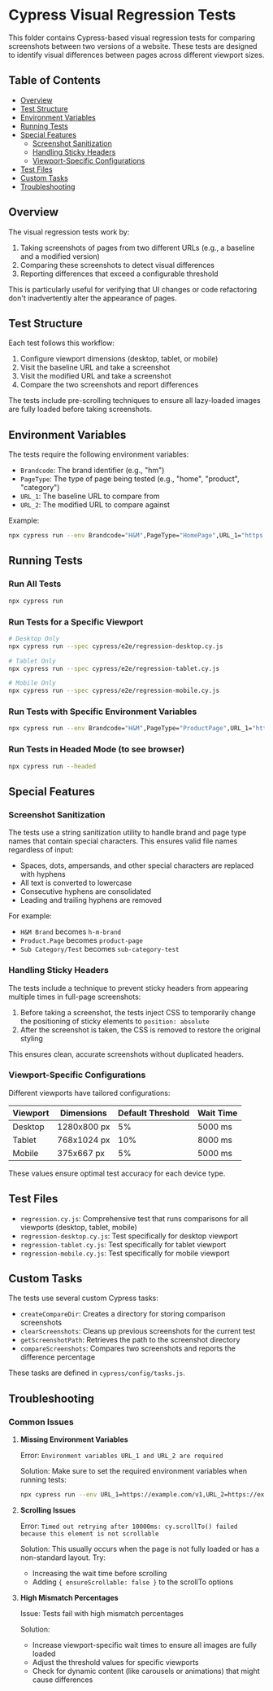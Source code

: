 # Cypress Visual Regression Tests

This folder contains Cypress-based visual regression tests for comparing screenshots between two versions of a website. These tests are designed to identify visual differences between pages across different viewport sizes.

## Table of Contents

- [Overview](#overview)
- [Test Structure](#test-structure)
- [Environment Variables](#environment-variables)
- [Running Tests](#running-tests)
- [Special Features](#special-features)
  - [Screenshot Sanitization](#screenshot-sanitization)
  - [Handling Sticky Headers](#handling-sticky-headers)
  - [Viewport-Specific Configurations](#viewport-specific-configurations)
- [Test Files](#test-files)
- [Custom Tasks](#custom-tasks)
- [Troubleshooting](#troubleshooting)

## Overview

The visual regression tests work by:

1. Taking screenshots of pages from two different URLs (e.g., a baseline and a modified version)
2. Comparing these screenshots to detect visual differences
3. Reporting differences that exceed a configurable threshold

This is particularly useful for verifying that UI changes or code refactoring don't inadvertently alter the appearance of pages.

## Test Structure

Each test follows this workflow:

1. Configure viewport dimensions (desktop, tablet, or mobile)
2. Visit the baseline URL and take a screenshot
3. Visit the modified URL and take a screenshot
4. Compare the two screenshots and report differences

The tests include pre-scrolling techniques to ensure all lazy-loaded images are fully loaded before taking screenshots.

## Environment Variables

The tests require the following environment variables:

- `Brandcode`: The brand identifier (e.g., "hm")
- `PageType`: The type of page being tested (e.g., "home", "product", "category")
- `URL_1`: The baseline URL to compare from
- `URL_2`: The modified URL to compare against

Example:

```bash
npx cypress run --env Brandcode="H&M",PageType="HomePage",URL_1="https://baseline-site.com",URL_2="https://modified-site.com"
```

## Running Tests

### Run All Tests

```bash
npx cypress run
```

### Run Tests for a Specific Viewport

```bash
# Desktop Only
npx cypress run --spec cypress/e2e/regression-desktop.cy.js

# Tablet Only
npx cypress run --spec cypress/e2e/regression-tablet.cy.js

# Mobile Only
npx cypress run --spec cypress/e2e/regression-mobile.cy.js
```

### Run Tests with Specific Environment Variables

```bash
npx cypress run --env Brandcode="H&M",PageType="ProductPage",URL_1="https://example.com/v1",URL_2="https://example.com/v2"
```

### Run Tests in Headed Mode (to see browser)

```bash
npx cypress run --headed
```

## Special Features

### Screenshot Sanitization

The tests use a string sanitization utility to handle brand and page type names that contain special characters. This ensures valid file names regardless of input:

- Spaces, dots, ampersands, and other special characters are replaced with hyphens
- All text is converted to lowercase
- Consecutive hyphens are consolidated
- Leading and trailing hyphens are removed

For example:
- `H&M Brand` becomes `h-m-brand`
- `Product.Page` becomes `product-page`
- `Sub Category/Test` becomes `sub-category-test`

### Handling Sticky Headers

The tests include a technique to prevent sticky headers from appearing multiple times in full-page screenshots:

1. Before taking a screenshot, the tests inject CSS to temporarily change the positioning of sticky elements to `position: absolute`
2. After the screenshot is taken, the CSS is removed to restore the original styling

This ensures clean, accurate screenshots without duplicated headers.

### Viewport-Specific Configurations

Different viewports have tailored configurations:

| Viewport | Dimensions      | Default Threshold | Wait Time |
|----------|-----------------|-------------------|-----------|
| Desktop  | 1280x800 px     | 5%                | 5000 ms   |
| Tablet   | 768x1024 px     | 10%               | 8000 ms   |
| Mobile   | 375x667 px      | 5%                | 5000 ms   |

These values ensure optimal test accuracy for each device type.

## Test Files

- `regression.cy.js`: Comprehensive test that runs comparisons for all viewports (desktop, tablet, mobile)
- `regression-desktop.cy.js`: Test specifically for desktop viewport
- `regression-tablet.cy.js`: Test specifically for tablet viewport
- `regression-mobile.cy.js`: Test specifically for mobile viewport

## Custom Tasks

The tests use several custom Cypress tasks:

- `createCompareDir`: Creates a directory for storing comparison screenshots
- `clearScreenshots`: Cleans up previous screenshots for the current test
- `getScreenshotPath`: Retrieves the path to the screenshot directory
- `compareScreenshots`: Compares two screenshots and reports the difference percentage

These tasks are defined in `cypress/config/tasks.js`.

## Troubleshooting

### Common Issues

1. **Missing Environment Variables**
   
   Error: `Environment variables URL_1 and URL_2 are required`
   
   Solution: Make sure to set the required environment variables when running tests:
   ```bash
   npx cypress run --env URL_1=https://example.com/v1,URL_2=https://example.com/v2,Brandcode=brand,PageType=home
   ```

2. **Scrolling Issues**
   
   Error: `Timed out retrying after 10000ms: cy.scrollTo() failed because this element is not scrollable`
   
   Solution: This usually occurs when the page is not fully loaded or has a non-standard layout. Try:
   - Increasing the wait time before scrolling
   - Adding `{ ensureScrollable: false }` to the scrollTo options

3. **High Mismatch Percentages**
   
   Issue: Tests fail with high mismatch percentages
   
   Solution:
   - Increase viewport-specific wait times to ensure all images are fully loaded
   - Adjust the threshold values for specific viewports
   - Check for dynamic content (like carousels or animations) that might cause differences 